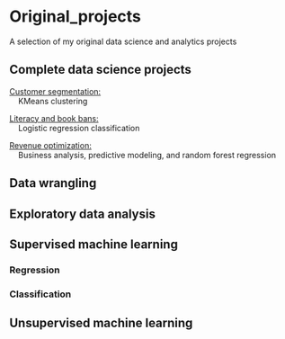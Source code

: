 # Original_projects
A selection of my original data science and analytics projects

## Complete data science projects 
[Customer segmentation:](./capstone)     
       &nbsp; &nbsp;    KMeans clustering   
       
[Literacy and book bans:](./literacy_project)    
       &nbsp; &nbsp;    Logistic regression classification

[Revenue optimization:](./revenue_analysis)    
       &nbsp; &nbsp;    Business analysis, predictive modeling, and random forest regression

## Data wrangling


## Exploratory data analysis

## Supervised machine learning 

### Regression

### Classification

## Unsupervised machine learning
